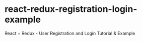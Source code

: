 # react-redux-registration-login-example

React + Redux - User Registration and Login Tutorial & Example

